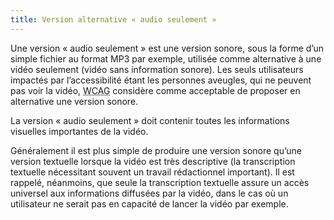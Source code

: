 ```yaml
---
title: Version alternative « audio seulement »
---
```


Une version « audio seulement » est une version sonore, sous la forme d’un simple fichier au format MP3 par exemple, utilisée comme alternative à une vidéo seulement (vidéo sans information sonore). Les seuls utilisateurs impactés par l’accessibilité étant les personnes aveugles, qui ne peuvent pas voir la vidéo, <abbr lang="en" title="web content accessibility guidelines">WCAG</abbr> considère comme acceptable de proposer en alternative une version sonore.

La version « audio seulement » doit contenir toutes les informations visuelles importantes de la vidéo.

Généralement il est plus simple de produire une version sonore qu’une version textuelle lorsque la vidéo est très descriptive (la transcription textuelle nécessitant souvent un travail rédactionnel important). Il est rappelé, néanmoins, que seule la transcription textuelle assure un accès universel aux informations diffusées par la vidéo, dans le cas où un utilisateur ne serait pas en capacité de lancer la vidéo par exemple.
